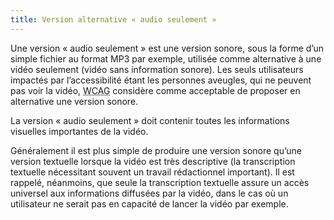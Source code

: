 ```yaml
---
title: Version alternative « audio seulement »
---
```


Une version « audio seulement » est une version sonore, sous la forme d’un simple fichier au format MP3 par exemple, utilisée comme alternative à une vidéo seulement (vidéo sans information sonore). Les seuls utilisateurs impactés par l’accessibilité étant les personnes aveugles, qui ne peuvent pas voir la vidéo, <abbr lang="en" title="web content accessibility guidelines">WCAG</abbr> considère comme acceptable de proposer en alternative une version sonore.

La version « audio seulement » doit contenir toutes les informations visuelles importantes de la vidéo.

Généralement il est plus simple de produire une version sonore qu’une version textuelle lorsque la vidéo est très descriptive (la transcription textuelle nécessitant souvent un travail rédactionnel important). Il est rappelé, néanmoins, que seule la transcription textuelle assure un accès universel aux informations diffusées par la vidéo, dans le cas où un utilisateur ne serait pas en capacité de lancer la vidéo par exemple.
